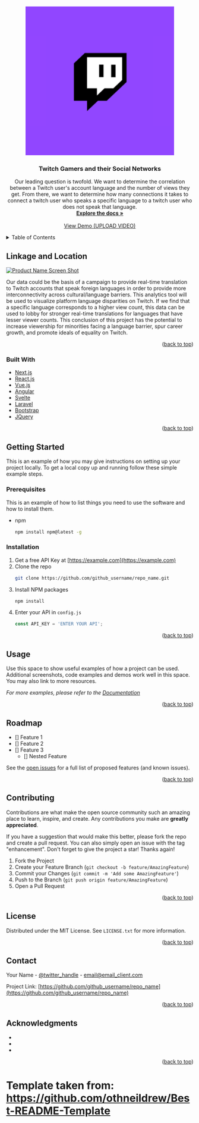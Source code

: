 <div id="top"></div>

<!-- PROJECT LOGO -->
<br />
<div align="center">
  <a href="http://snap.stanford.edu/data/twitch_gamers.html">
    <img src="twitch.png" alt="Logo" width="400" height="400">
  </a>

<h3 align="center">Twitch Gamers and their Social Networks</h3>

  <p align="center">
    Our leading question is twofold. We want to determine the correlation between a Twitch user's account language and the number of views they get. From there, we want to determine how many connections it takes to connect a twitch user who speaks a specific language to a twitch user who does not speak that language. 
    <br />
    <a href="https://github-dev.cs.illinois.edu/cs225-fa21/snmehta2-athev2-dhanker2-farazms2/tree/master/md_files_and_misc_documents"><strong>Explore the docs »</strong></a>
    <br />
    <br />
    <a href="https://www.youtube.com/">View Demo (UPLOAD VIDEO)</a>
  </p>
</div>



<!-- TABLE OF CONTENTS -->
<details>
  <summary>Table of Contents</summary>
  <ol>
    <li>
      <a href="#linkage-and-location">Linkage and Location</a>
      <ul>
        <li><a>Major Code</a></li>
        <li><a>Data</a></li>
        <li><a>Results</a></li>
      </ul>
    </li>
    <li>
      <a href="#how-to-run-our-code">How to run our code</a>
      <ul>
        <li><a>Commands to run the assignments</a></li>
        <li><a>Selecting input/output locations</a></li>
      </ul>
    </li>
    <li>
      <a href="#testing-suite">Testing Suite</a>
      <ul>
        <li><a>Description</a></li>
        <li><a>How to reproduce tests</a></li>
      </ul>
    </li>
  </ol>
</details>



<!-- ABOUT THE PROJECT -->
## Linkage and Location

[![Product Name Screen Shot][product-screenshot]](https://example.com)

Our data could be the basis of a campaign to provide real-time translation to Twitch accounts that speak foreign languages in order to provide more interconnectivity across cultural/language barriers. This analytics tool will be used to visualize platform language disparities on Twitch. If we find that a specific language corresponds to a higher view count, this data can be used to lobby for stronger real-time translations for languages that have lesser viewer counts. This conclusion of this project has the potential to increase viewership for minorities facing a language barrier, spur career growth, and promote ideals of equality on Twitch.

<p align="right">(<a href="#top">back to top</a>)</p>



### Built With

* [Next.js](https://nextjs.org/)
* [React.js](https://reactjs.org/)
* [Vue.js](https://vuejs.org/)
* [Angular](https://angular.io/)
* [Svelte](https://svelte.dev/)
* [Laravel](https://laravel.com)
* [Bootstrap](https://getbootstrap.com)
* [JQuery](https://jquery.com)

<p align="right">(<a href="#top">back to top</a>)</p>



<!-- GETTING STARTED -->
## Getting Started

This is an example of how you may give instructions on setting up your project locally.
To get a local copy up and running follow these simple example steps.

### Prerequisites

This is an example of how to list things you need to use the software and how to install them.
* npm
  ```sh
  npm install npm@latest -g
  ```

### Installation

1. Get a free API Key at [https://example.com](https://example.com)
2. Clone the repo
   ```sh
   git clone https://github.com/github_username/repo_name.git
   ```
3. Install NPM packages
   ```sh
   npm install
   ```
4. Enter your API in `config.js`
   ```js
   const API_KEY = 'ENTER YOUR API';
   ```

<p align="right">(<a href="#top">back to top</a>)</p>



<!-- USAGE EXAMPLES -->
## Usage

Use this space to show useful examples of how a project can be used. Additional screenshots, code examples and demos work well in this space. You may also link to more resources.

_For more examples, please refer to the [Documentation](https://example.com)_

<p align="right">(<a href="#top">back to top</a>)</p>



<!-- ROADMAP -->
## Roadmap

- [] Feature 1
- [] Feature 2
- [] Feature 3
    - [] Nested Feature

See the [open issues](https://github.com/github_username/repo_name/issues) for a full list of proposed features (and known issues).

<p align="right">(<a href="#top">back to top</a>)</p>



<!-- CONTRIBUTING -->
## Contributing

Contributions are what make the open source community such an amazing place to learn, inspire, and create. Any contributions you make are **greatly appreciated**.

If you have a suggestion that would make this better, please fork the repo and create a pull request. You can also simply open an issue with the tag "enhancement".
Don't forget to give the project a star! Thanks again!

1. Fork the Project
2. Create your Feature Branch (`git checkout -b feature/AmazingFeature`)
3. Commit your Changes (`git commit -m 'Add some AmazingFeature'`)
4. Push to the Branch (`git push origin feature/AmazingFeature`)
5. Open a Pull Request

<p align="right">(<a href="#top">back to top</a>)</p>



<!-- LICENSE -->
## License

Distributed under the MIT License. See `LICENSE.txt` for more information.

<p align="right">(<a href="#top">back to top</a>)</p>



<!-- CONTACT -->
## Contact

Your Name - [@twitter_handle](https://twitter.com/twitter_handle) - email@email_client.com

Project Link: [https://github.com/github_username/repo_name](https://github.com/github_username/repo_name)

<p align="right">(<a href="#top">back to top</a>)</p>



<!-- ACKNOWLEDGMENTS -->
## Acknowledgments

* []()
* []()
* []()

<p align="right">(<a href="#top">back to top</a>)</p>



<!-- MARKDOWN LINKS & IMAGES -->
<!-- https://www.markdownguide.org/basic-syntax/#reference-style-links -->
[contributors-shield]: https://img.shields.io/github/contributors/github_username/repo_name.svg?style=for-the-badge
[contributors-url]: https://github.com/github_username/repo_name/graphs/contributors
[forks-shield]: https://img.shields.io/github/forks/github_username/repo_name.svg?style=for-the-badge
[forks-url]: https://github.com/github_username/repo_name/network/members
[stars-shield]: https://img.shields.io/github/stars/github_username/repo_name.svg?style=for-the-badge
[stars-url]: https://github.com/github_username/repo_name/stargazers
[issues-shield]: https://img.shields.io/github/issues/github_username/repo_name.svg?style=for-the-badge
[issues-url]: https://github.com/github_username/repo_name/issues
[license-shield]: https://img.shields.io/github/license/github_username/repo_name.svg?style=for-the-badge
[license-url]: https://github.com/github_username/repo_name/blob/master/LICENSE.txt
[linkedin-shield]: https://img.shields.io/badge/-LinkedIn-black.svg?style=for-the-badge&logo=linkedin&colorB=555
[linkedin-url]: https://linkedin.com/in/linkedin_username
[product-screenshot]: images/screenshot.png

# Template taken from: https://github.com/othneildrew/Best-README-Template